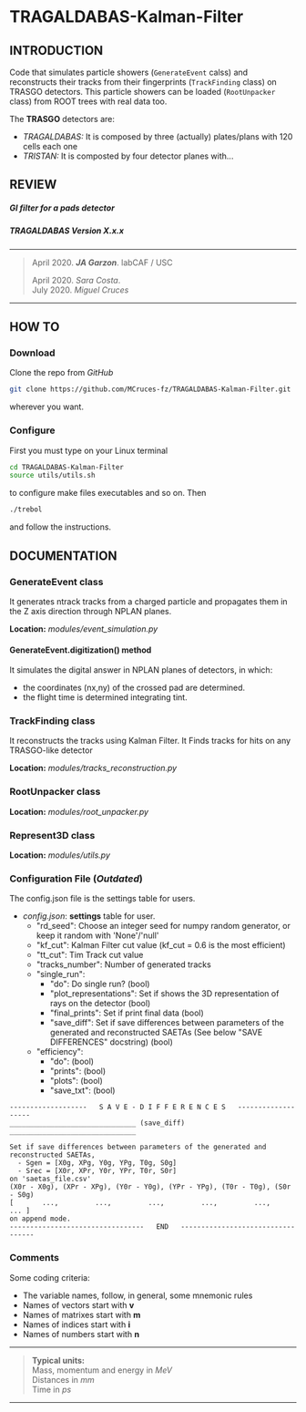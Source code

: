 # TRAGALDABAS-Kalman-Filter

## INTRODUCTION
Code that simulates particle showers (`GenerateEvent` calss) and reconstructs 
their tracks from their fingerprints (`TrackFinding` class) on TRASGO detectors. 
This particle showers can be loaded (`RootUnpacker` class) from ROOT
trees with real data too.

The **TRASGO** detectors are:
  - *TRAGALDABAS:* It is composed by three (actually) plates/plans with 
    120 cells each one
  - *TRISTAN:* It is composted by four detector planes with...

## REVIEW

##### GI filter for a pads detector
##### TRAGALDABAS Version X.x.x

*****************************
>April 2020. ***JA Garzon***. labCAF / USC
>
>April 2020. *Sara Costa*.  
>July 2020. *Miguel Cruces*
*****************************

## HOW TO
### Download 
Clone the repo from *GitHub* 
```bash
git clone https://github.com/MCruces-fz/TRAGALDABAS-Kalman-Filter.git
```
wherever you want.

### Configure
First you must type on your Linux terminal
```bash
cd TRAGALDABAS-Kalman-Filter
source utils/utils.sh
```
to configure make files executables and so on. Then
```bash
./trebol
```
and follow the instructions.

## DOCUMENTATION

### GenerateEvent class
It generates ntrack tracks from a charged particle and propagates them in 
the Z axis direction through NPLAN planes.

**Location:** *modules/event_simulation.py*

#### GenerateEvent.digitization() method
It simulates the digital answer in NPLAN planes of detectors, in which:
- the coordinates (nx,ny) of the crossed pad are determined.
- the flight time is determined integrating tint.

### TrackFinding class
It reconstructs the tracks using Kalman Filter. It Finds tracks for hits 
on any TRASGO-like detector

**Location:** *modules/tracks_reconstruction.py*

### RootUnpacker class

**Location:** *modules/root_unpacker.py*

### Represent3D class

**Location:** *modules/utils.py*

### Configuration File (*Outdated*)
The config.json file is the settings table for users.
- *config.json*: **settings** table for user.
    + "rd_seed": Choose an integer seed for numpy random generator, or keep 
    it random with 'None'/'null'
    + "kf_cut": Kalman Filter cut value (kf_cut = 0.6 is the most efficient)
    + "tt_cut": Tim Track cut value
    + "tracks_number": Number of generated tracks
    + "single_run":
        * "do": Do single run? (bool)
        * "plot_representations": Set if shows the 3D representation of rays 
        on the detector (bool)
        * "final_prints": Set if print final data (bool)
        * "save_diff": Set if save differences between parameters of the 
        generated and reconstructed SAETAs (See below "SAVE DIFFERENCES" 
        docstring) (bool)
    + "efficiency":
        * "do": (bool)
        * "prints": (bool)
        * "plots": (bool)
        * "save_txt": (bool)


```
-------------------   S A V E - D I F F E R E N C E S   ------------------- 
_______________________________ (save_diff) _______________________________

Set if save differences between parameters of the generated and  
reconstructed SAETAs,  
  - Sgen = [X0g, XPg, Y0g, YPg, T0g, S0g]  
  - Srec = [X0r, XPr, Y0r, YPr, T0r, S0r]
on 'saetas_file.csv'  
(X0r - X0g), (XPr - XPg), (Y0r - Y0g), (YPr - YPg), (T0r - T0g), (S0r - S0g)  
[       ...,         ...,         ...,         ...,         ...,       ... ]  
on append mode.  
---------------------------------   END   ---------------------------------- 
```


### Comments
Some coding criteria:
- The variable names, follow, in general, some mnemonic rules
- Names of vectors start with **v**
- Names of matrixes start with **m**
- Names of indices start with **i**
- Names of numbers start with **n**
********************************************************************
> **Typical units:**  
> Mass, momentum and energy in *MeV*  
> Distances in *mm*  
> Time in *ps*
********************************************************************
